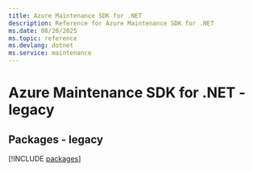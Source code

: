 ```yaml
---
title: Azure Maintenance SDK for .NET
description: Reference for Azure Maintenance SDK for .NET
ms.date: 08/20/2025
ms.topic: reference
ms.devlang: dotnet
ms.service: maintenance
---
```

# Azure Maintenance SDK for .NET - legacy
## Packages - legacy
[!INCLUDE [packages](maintenance-index.md)]